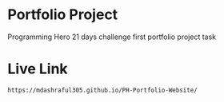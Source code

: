 # Portfolio Project
Programming Hero 21 days challenge first portfolio project task

# Live Link
```bash
https://mdashraful305.github.io/PH-Portfolio-Website/
```
